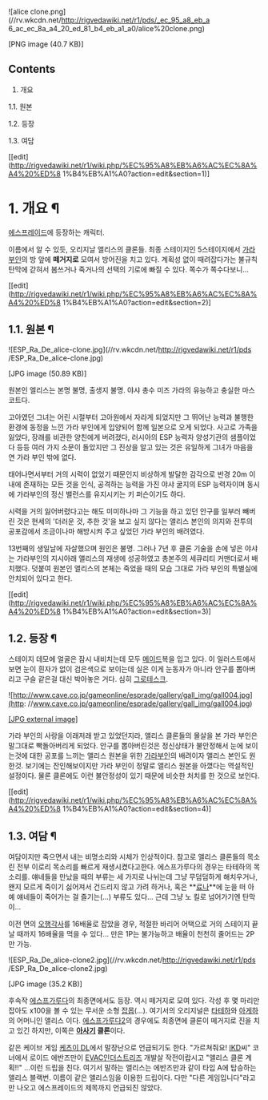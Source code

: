 ![alice clone.png](//rv.wkcdn.net/http://rigvedawiki.net/r1/pds/_ec_95_a8_eb_a
6_ac_ec_8a_a4_20_ed_81_b4_eb_a1_a0/alice%20clone.png)

[PNG image (40.7 KB)]

  

## Contents

    

1. 개요 
    

1.1. 원본

1.2. 등장

1.3. 여담

[[edit](http://rigvedawiki.net/r1/wiki.php/%EC%95%A8%EB%A6%AC%EC%8A%A4%20%ED%8
1%B4%EB%A1%A0?action=edit&section=1)]

# 1. 개요 ¶

[에스프레이드](%EC%97%90%EC%8A%A4%ED%94%84%EB%A0%88%EC%9D%B4%EB%93%9C.md)에 등장하는
캐릭터.

  

이름에서 알 수 있듯, 오리지날 앨리스의 클론들. 최종 스테이지인 5스테이지에서 [가라부인](%EA%B0%80%EB%9D%BC%20%EB%B6%80%EC%9D%B8.md)의 방 앞에 **떼거지로** 모여서 방어진을 치고
있다. 계획성 없이 때려잡다가는 불규칙 탄막에 갇혀서 봄쓰거나 죽거나의 선택의 기로에 빠질 수 있다. 쪽수가 쪽수다보니...

[[edit](http://rigvedawiki.net/r1/wiki.php/%EC%95%A8%EB%A6%AC%EC%8A%A4%20%ED%8
1%B4%EB%A1%A0?action=edit&section=2)]

## 1.1. 원본 ¶

![ESP_Ra_De_alice-clone.jpg](//rv.wkcdn.net/http://rigvedawiki.net/r1/pds
/ESP_Ra_De_alice-clone.jpg)

[JPG image (50.89 KB)]

  

원본인 엘리스는 본명 불명, 출생지 불명. 야샤 총수 미즈 가라의 유능하고 충실한 마스코트다.

  

고아였던 그녀는 어린 시절부터 고아원에서 자라게 되었지만 그 뛰어난 능력과 불행한 환경에 동정을 느낀 가라 부인에게 입양되어 함께 일본으로
오게 되었다. 사고로 가족을 잃었다, 장래를 비관한 양친에게 버려졌다, 러시아의 ESP 능력자 양성기관의 샘플이었다 등등 여러 가지 소문이
돌았지만 그 진상을 알고 있는 것은 유일하게 그녀가 마음을 연 가라 부인 밖에 없다.

  

태어나면서부터 거의 시력이 없었기 때문인지 비상하게 발달한 감각으로 반경 20m 이내에 존재하는 모든 것을 인식, 공격하는 능력을 가진 야샤
굴지의 ESP 능력자이며 동시에 가라부인의 정신 밸런스를 유지시키는 키 퍼슨이기도 하다.

  

시력을 거의 잃어버렸다고는 해도 미미하나마 그 기능을 하고 있던 안구를 일부러 빼버린 것은 현세의 '더러운 것, 추한 것'을 보고 싶지
않다는 앨리스 본인의 의지와 전투의 공포감에서 조금이나마 해방시켜 주고 싶었던 가라 부인의 배려였다.

  

13번째의 생일날에 자살했으며 원인은 불명. 그러나 7년 후 클론 기술을 손에 넣은 야샤는 가라부인의 지시아래 앨리스의 재생에 성공하였고
총본주의 세큐리티 커맨더로서 배치했다. 덧붙여 원본인 앨리스의 본체는 죽었을 때의 모습 그대로 가라 부인의 특별실에 안치되어 있다고 한다.

[[edit](http://rigvedawiki.net/r1/wiki.php/%EC%95%A8%EB%A6%AC%EC%8A%A4%20%ED%8
1%B4%EB%A1%A0?action=edit&section=3)]

## 1.2. 등장 ¶

스테이지 데모에 얼굴은 잠시 내비치는데 모두 [메이드](%EB%A9%94%EC%9D%B4%EB%93%9C.md)복을 입고 있다. 이
일러스트에서 보면 눈이 흰자가 없이 검은색으로 보이는데 실은 이게 눈동자가 아니라 안구를 뽑아버리고 구슬 같은걸 대신 박아놓은 거다. 심히
[그로테스크](%EA%B7%B8%EB%A1%9C%ED%85%8C%EC%8A%A4%ED%81%AC.md).

  

![http://www.cave.co.jp/gameonline/esprade/gallery/gall_img/gall004.jpg](http:
//www.cave.co.jp/gameonline/esprade/gallery/gall_img/gall004.jpg)

[[JPG external
image]](http://www.cave.co.jp/gameonline/esprade/gallery/gall_img/gall004.jpg)

  
가라 부인의 사랑을 이래저래 받고 있었던지라, 앨리스 클론들의 몰살을 본 가라 부인은 말그대로 빡돌아버리게 되었다. 안구를 뽑아버린것은
정신상태가 불안정해서 눈에 보이는것에 대한 공포를 느끼는 앨리스 원본을 위한 [가라부인](%EA%B0%80%EB%9D%BC%20%EB%B6%80%EC%9D%B8.md)의 배려이자 앨리스 본인도 원한것. 보기에는
잔인해보이지만 가라 부인이 정말로 앨리스 원본을 아꼈다는 역설적인 설정이다. 물론 클론에도 이런 불안정성이 있기 때문에 비슷한 처치를 한
것으로 보인다.

[[edit](http://rigvedawiki.net/r1/wiki.php/%EC%95%A8%EB%A6%AC%EC%8A%A4%20%ED%8
1%B4%EB%A1%A0?action=edit&section=4)]

## 1.3. 여담 ¶

여담이지만 죽으면서 내는 비명소리와 시체가 인상적이다. 참고로 앨리스 클론들의 목소린 전부 이로리 목소리를 빠르게 재생시켰다고한다.
에스프가루다의 경우는 타테하의 목소리를. 얘네들을 만났을 때의 부류는 세 가지로 나뉘는데 그냥 무덤덤하게 해치우거나, 왠지 모르게 죽이기
싫어져서 건드리지 않고 가려 하거나, 혹은 **[료나](%EB%A3%8C%EB%82%98.md)**에 눈을 떠 아예 얘네들이 죽어가는
걸 즐기는(...) 부류도 있다... 근데 그냥 노 킬로 넘어가기엔 탄막이...

  

이전 면의 [오행각사](%EC%98%A4%ED%96%89%EA%B0%81%EC%82%AC.md)를 16배율로 잡았을 경우, 적절한
바리어 어택으로 거의 스테이지 끝날 때까지 16배율을 먹을 수 있다... 만은 1P는 불가능하고 배율이 천천히 줄어드는 2P만 가능.

  

![ESP_Ra_De_alice-clone2.jpg](//rv.wkcdn.net/http://rigvedawiki.net/r1/pds
/ESP_Ra_De_alice-clone2.jpg)

[JPG image (35.2 KB)]

  

후속작 [에스프가루다](%EC%97%90%EC%8A%A4%ED%94%84%EA%B0%80%EB%A3%A8%EB%8B%A4.md)의
최종면에서도 등장. 역시 떼거지로 모여 있다. 각성 후 몇 마리만 잡아도 x100을 볼 수 있는 무서운 소형
[잡몹](%EC%9E%A1%EB%AA%B9.md)(...). 여기서의 오리지널은
[타테하](%ED%83%80%ED%85%8C%ED%95%98.md)와
[아게하](%EC%95%84%EA%B2%8C%ED%95%98.md)의 어머니인 앨리스 이다.
[에스프가루다2](%EC%97%90%EC%8A%A4%ED%94%84%EA%B0%80%EB%A3%A8%EB%8B%A42.md)의 경우에도
최종면에 클론이 떼거지로 진을 치고 있긴 하지만, 이쪽은 **[아사기](%EC%95%84%EC%82%AC%EA%B8%B0.md)
클론**이다.

  

같은 케이브 게임 [케츠이 DL](%EC%BC%80%EC%B8%A0%EC%9D%B4%20DL.md)에서 말장난으로 언급되기도 한다.
"가르쳐줘요! [IKD](IKD.md)씨" 코너에서 로이드 에반즈만이 [EVAC인더스트리즈](EVAC%20%EC%9D%B8%EB%8D%94%EC%8A%A4%ED%8A%B8%EB%A6%AC%EC%A6%88.md)
개발살 작전이랍시고 "앨리스 클론 계획!!" ...이런 드립을 친다. 여기서 말하는 앨리스는 에반즈만과 같이 타입 A에 탑승하는 앨리스
블랙번. 이름이 같은 앨리스임을 이용한 드립이다. 다만 "다른 게임입니다"라고만 나오고 에스프레이드의 제목까지 언급되진 않았다.

